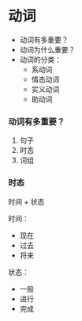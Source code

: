 # 动词

* 动词有多重要？
* 动词为什么重要？
* 动词的分类：
  * 系动词
  * 情态动词
  * 实义动词
  * 助动词

### 动词有多重要？

  1. 句子
  2. 时态
  3. 词组

### 时态
  时间 + 状态

  时间：
  * 现在
  * 过去
  * 将来

  状态：
  * 一般
  * 进行
  * 完成